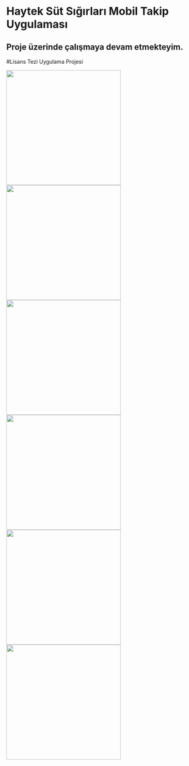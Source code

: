 # Haytek Süt Sığırları Mobil Takip Uygulaması
## Proje üzerinde çalışmaya devam etmekteyim.

#Lisans Tezi Uygulama Projesi
<p float="left">
      <img src="https://user-images.githubusercontent.com/74832430/170535511-be876067-2c02-4d88-aa27-12507e2601e6.png" width="300" />
      <img src="https://user-images.githubusercontent.com/74832430/170535537-c3e94a2d-c2f9-4938-94cf-50263c98f316.png" width="300" />
   <br>
     <img src="https://user-images.githubusercontent.com/74832430/170535544-8c080cb4-afc3-4efe-93d3-ff2acf0764b5.png" width="300" />   
    <img src="https://user-images.githubusercontent.com/74832430/170535560-7e6e7398-5f7e-4f8e-8836-dfb082770433.png" width="300"/> 
  <br>
  <img src="https://user-images.githubusercontent.com/74832430/170535644-e2814bab-ff1c-43e1-860e-686b73670170.png" width="300" />
  <img src="https://user-images.githubusercontent.com/74832430/170535663-c8e5d36e-3fd3-4ce8-b397-bb182a4ab5d0.png" width="300" />
</p>


